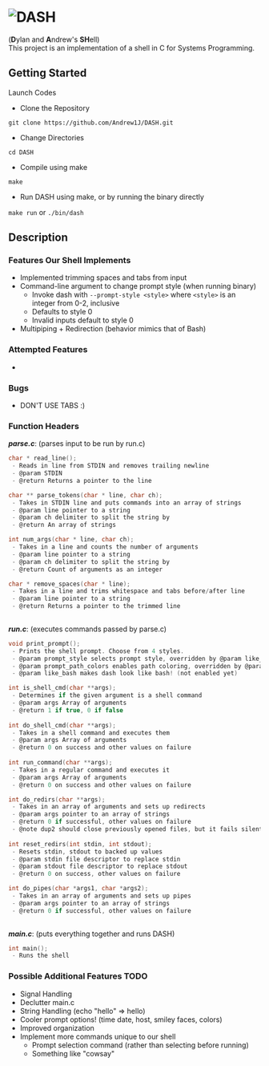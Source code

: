 # ![DASH](https://i.imgur.com/j3yIxXB.gif) 
(**D**ylan and **A**ndrew's **SH**ell) <br>
This project is an implementation of a shell in C for Systems Programming. 

## Getting Started

Launch Codes

* Clone the Repository
```
git clone https://github.com/Andrew1J/DASH.git
```
* Change Directories 
```
cd DASH
```
* Compile using make
```
make
```
* Run DASH using make, or by running the binary directly

`make run` or `./bin/dash`

## Description
### Features Our Shell Implements
- Implemented trimming spaces and tabs from input
- Command-line argument to change prompt style (when running binary)
  - Invoke dash with `--prompt-style <style>` where `<style>` is an integer from 0-2, inclusive
  - Defaults to style 0
  - Invalid inputs default to style 0
- Multipiping + Redirection (behavior mimics that of Bash)

### Attempted Features
- 
### Bugs
- DON'T USE TABS :)

### Function Headers
***parse.c***: (parses input to be run by run.c)
```C
char * read_line();
 - Reads in line from STDIN and removes trailing newline
 - @param STDIN
 - @return Returns a pointer to the line

char ** parse_tokens(char * line, char ch);
 - Takes in STDIN line and puts commands into an array of strings
 - @param line pointer to a string
 - @param ch delimiter to split the string by
 - @return An array of strings

int num_args(char * line, char ch);
 - Takes in a line and counts the number of arguments
 - @param line pointer to a string
 - @param ch delimiter to split the string by
 - @return Count of arguments as an integer

char * remove_spaces(char * line);
 - Takes in a line and trims whitespace and tabs before/after line
 - @param line pointer to a string
 - @return Returns a pointer to the trimmed line
 
```

***run.c***: (executes commands passed by parse.c)
```C
void print_prompt();
 - Prints the shell prompt. Choose from 4 styles. 
 - @param prompt_style selects prompt style, overridden by @param like_bash
 - @param prompt_path_colors enables path coloring, overridden by @param like_bash (not enabled yet)
 - @param like_bash makes dash look like bash! (not enabled yet)

int is_shell_cmd(char **args);
 - Determines if the given argument is a shell command
 - @param args Array of arguments
 - @return 1 if true, 0 if false
 
int do_shell_cmd(char **args);
 - Takes in a shell command and executes them
 - @param args Array of arguments
 - @return 0 on success and other values on failure
 
int run_command(char **args);
 - Takes in a regular command and executes it
 - @param args Array of arguments
 - @return 0 on success and other values on failure

int do_redirs(char **args);
 - Takes in an array of arguments and sets up redirects
 - @param args pointer to an array of strings
 - @return 0 if successful, other values on failure
 - @note dup2 should close previously opened files, but it fails silently, so :/
 
int reset_redirs(int stdin, int stdout);
 - Resets stdin, stdout to backed up values
 - @param stdin file descriptor to replace stdin
 - @param stdout file descriptor to replace stdout
 - @return 0 on success, other values on failure

int do_pipes(char *args1, char *args2);
 - Takes in an array of arguments and sets up pipes
 - @param args pointer to an array of strings
 - @return 0 if successful, other values on failure
 
```
***main.c***: (puts everything together and runs DASH)
```C
int main();
 - Runs the shell
```
### Possible Additional Features TODO
 * Signal Handling
 * Declutter main.c 
 * String Handling (echo "hello" => hello)
 * Cooler prompt options! (time date, host, smiley faces, colors)
 * Improved organization
 * Implement more commands unique to our shell
    - Prompt selection command (rather than selecting before running)
    - Something like "cowsay"
